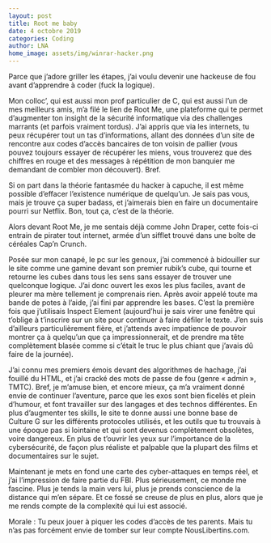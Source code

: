```yaml
---
layout: post
title: Root me baby
date: 4 octobre 2019
categories: Coding
author: LNA
home_image: assets/img/winrar-hacker.png
---
```

Parce que j’adore griller les étapes, j’ai voulu devenir une hackeuse de fou avant d’apprendre à coder (fuck la logique). 

Mon colloc’, qui est aussi mon prof particulier de C, qui est aussi l’un de mes meilleurs amis, m’a filé le lien de Root Me, une plateforme qui te permet d’augmenter ton insight de la sécurité informatique via des challenges marrants (et parfois vraiment tordus). J’ai appris que via les internets, tu peux récupérer tout un tas d’informations, allant des données d’un site de rencontre aux codes d’accès bancaires de ton voisin de pallier (vous pouvez toujours essayer de récupérer les miens, vous trouverez que des chiffres en rouge et des messages à répétition de mon banquier me demandant de combler mon découvert). Bref. 

Si on part dans la théorie fantasmée du hacker à capuche, il est même possible d’effacer l’existence numérique de quelqu’un. Je sais pas vous, mais je trouve ça super badass, et j’aimerais bien en faire un documentaire pourri sur Netflix. Bon, tout ça, c’est de la théorie. 

Alors devant Root Me, je me sentais déjà comme John Draper, cette fois-ci entrain de pirater tout internet, armée d’un sifflet trouvé dans une boîte de céréales Cap’n Crunch.

Posée sur mon canapé, le pc sur les genoux, j’ai commencé à bidouiller sur le site comme une gamine devant son premier rubik’s cube, qui tourne et retourne les cubes dans tous les sens sans essayer de trouver une quelconque logique. J’ai donc ouvert les exos les plus faciles, avant de pleurer ma mère tellement je comprenais rien. Après avoir appelé toute ma bande de potes à l’aide, j’ai fini par apprendre les bases. C’est la première fois que j’utilisais Inspect Element (aujourd’hui je sais virer une fenêtre qui t’oblige à t’inscrire sur un site pour continuer à faire défiler le texte. J’en suis d’ailleurs particulièrement fière, et j’attends avec impatience de pouvoir montrer ça à quelqu’un que ça impressionnerait, et de prendre ma tête complètement blasée comme si c’était le truc le plus chiant que j’avais dû faire de la journée). 

J’ai connu mes premiers émois devant des algorithmes de hachage, j’ai fouillé du HTML, et j’ai cracké des mots de passe de fou (genre « admin », TMTC). Bref, je m’amuse bien, et encore mieux, ça m’a vraiment donné envie de continuer l’aventure, parce que les exos sont bien ficelés et plein d’humour, et font travailler sur des langages et des technos différentes. En plus d’augmenter tes skills, le site te donne aussi une bonne base de Culture G sur les différents protocoles utilisés, et les outils que tu trouvais à une époque pas si lointaine et qui sont devenus complètement obsolètes, voire dangereux. En plus de t’ouvrir les yeux sur l’importance de la cybersécurité, de façon plus réaliste et palpable que la plupart des films et documentaires sur le sujet. 

Maintenant je mets en fond une carte des cyber-attaques en temps réel, et j’ai l’impression de faire partie du FBI. Plus sérieusement, ce monde me fascine. Plus je tends la main vers lui, plus je prends conscience de la distance qui m’en sépare. Et ce fossé se creuse de plus en plus, alors que je me rends compte de la complexité qui lui est associé. 

<p class="morale">Morale : Tu peux jouer à piquer les codes d’accès de tes parents. Mais tu n’as pas forcément envie de tomber sur leur compte NousLibertins.com. </p>